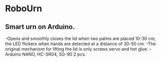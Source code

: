 # RoboUrn
## Smart urn on Arduino.
-Opens and smoothly closes the lid when two palms are placed 10-30 cm, the LED flickers when hands are detected at a distance of 30-50 cm.
-The original mechanism for lifting the lid is only screws servo and hot glue.
-Arduino NANO, HC-SR04, SG-90 2 pcs.
